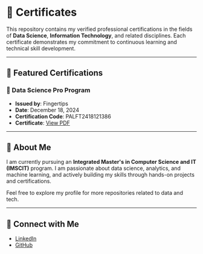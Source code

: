 # 📄 Certificates

This repository contains my verified professional certifications in the fields of **Data Science**, **Information Technology**, and related disciplines. Each certificate demonstrates my commitment to continuous learning and technical skill development.

---

## 🧠 Featured Certifications

### 🔹 Data Science Pro Program
- **Issued by**: Fingertips  
- **Date**: December 18, 2024  
- **Certification Code**: PALFT2418121386  
- **Certificate**: [View PDF](https://github.com/Kavit-shadow/Certificates/blob/main/Data_Science_Pro_Certificate.pdf)

---

## 📌 About Me

I am currently pursuing an **Integrated Master's in Computer Science and IT (IMSCIT)** program. I am passionate about data science, analytics, and machine learning, and actively building my skills through hands-on projects and certifications.

Feel free to explore my profile for more repositories related to data and tech.

---

## 🔗 Connect with Me

- [LinkedIn](https://www.linkedin.com/in/kavit-patel-84597a26b?utm_source=share&utm_campaign=share_via&utm_content=profile&utm_medium=android_app)
- [GitHub](https://github.com/Kavit-shadow)
